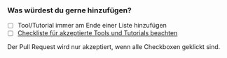 ### Was würdest du gerne hinzufügen?

- [ ] Tool/Tutorial immer am Ende einer Liste hinzufügen
- [ ] [Checkliste für akzeptierte Tools und Tutorials beachten](/blob/master/CONTRIBUTING.md)

Der Pull Request wird nur akzeptiert, wenn alle Checkboxen geklickt sind.
